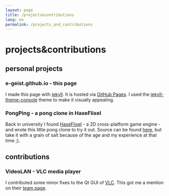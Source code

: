 ```yaml
---
layout: page
title: /projects&contributions
lang: en
permalink: /projects_and_contributions
---
```

<h1>projects&contributions</h1>
<h2>personal projects</h2>
<h3>e-geist.github.io - this page</h3>
I made this page with <a href="https://jekyllrb.com/">jekyll</a>. It is hosted via <a href="https://pages.github.com/">GitHub Pages</a>. 
I used the <a href="https://github.com/b2a3e8/ jekyll-theme-console">jekyll-theme-console</a> theme to make it visually appealing.
<h3>PongPing - a pong clone in HaxeFlixel</h3>
Back in university I found <a href="https://haxeflixel.com/">HaxeFlixel</a> - a 2D cross-platform game engine - and wrote this little pong clone to try it out.
Source can be found <a href="https://github.com/e-geist/PongPing">here</a>, but take it with a grain of salt because of the age and my experience at that time ;).
<h2>contributions</h2>
<h3>VideoLAN - VLC media player</h3>
I contributed some minor fixes to the Qt GUI of <a href="https://www.videolan.org/vlc/">VLC</a>.
This got me a mention on their <a href="https://www.videolan.org/videolan/team/">team page</a>.